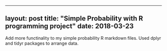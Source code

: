 
---
layout: post
title: "Simple Probability with R programming project"
date: 2018-03-23
---

Add more functinality to my simple probability R markdown files. Used dplyr and tidyr packages to arrange data.
